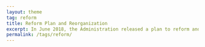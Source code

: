 ```yaml
---
layout: theme
tag: reform
title: Reform Plan and Reorganization
excerpt: In June 2018, the Administration released a plan to reform and reorganize the Federal Government, proposing key reforms to make the Federal Government more effectively operate in the 21st Century and better meet the needs of the American people.
permalink: /tags/reform/
---
```

